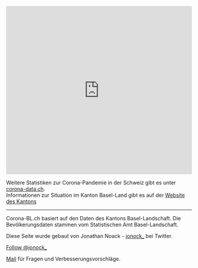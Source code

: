 


<iframe title="14-Tage Inzidenz im Kanton BL nach Gemeinden" aria-label="map" id="datawrapper-chart-59AH4" src="https://datawrapper.dwcdn.net/59AH4/8/" scrolling="no" frameborder="0" style="width: 0; min-width: 100% !important; border: none;" height="457"></iframe><script type="text/javascript">!function(){"use strict";window.addEventListener("message",(function(a){if(void 0!==a.data["datawrapper-height"])for(var e in a.data["datawrapper-height"]){var t=document.getElementById("datawrapper-chart-"+e)||document.querySelector("iframe[src*='"+e+"']");t&&(t.style.height=a.data["datawrapper-height"][e]+"px")}}))}();
</script>



Weitere Statistiken zur Corona-Pandemie in der Schweiz gibt es unter [corona-data.ch](https://corona-data.ch).   
Informationen zur Situation im Kanton Basel-Land gibt es auf der [Website des Kantons](https://www.baselland.ch/politik-und-behorden/direktionen/volkswirtschafts-und-gesundheitsdirektion/amt-fur-gesundheit/medizinische-dienste/kantonsarztlicher-dienst/aktuelles) 

--- 

Corona-BL.ch basiert auf den Daten des Kantons Basel-Landschaft. Die Bevölkerungsdaten stammen vom Statistischen Amt Basel-Landschaft.  

Diese Seite wurde gebaut von Jonathan Noack - [jonock_](https://twitter.com/jonock_) bei Twitter.  

<a href="https://twitter.com/jonock_?ref_src=twsrc%5Etfw" class="twitter-follow-button" data-size="large" data-show-count="false">Follow @jonock_</a><script async src="https://platform.twitter.com/widgets.js" charset="utf-8"></script>

[Mail](mailto:jonathan@jonock.ch) für Fragen und Verbesserungsvorschläge.  
